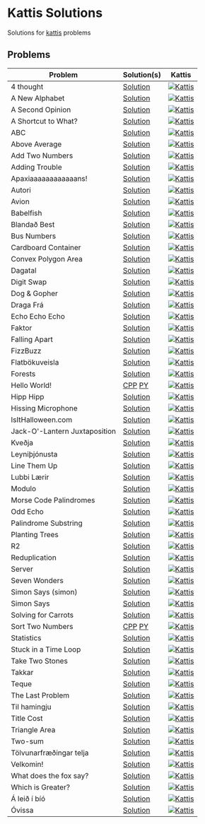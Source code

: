 # Kattis Solutions


Solutions for [kattis](https://open.kattis.com/) problems


## Problems


| Problem | Solution(s) | Kattis |
| ------- | ----------- | ------ |
| 4 thought | [Solution](./solutions/4thought.py) | [![Kattis](kattis_logo.png)](https://open.kattis.com/problems/4thought) |
| A New Alphabet | [Solution](./solutions/anewalphabet.cpp) | [![Kattis](kattis_logo.png)](https://open.kattis.com/problems/anewalphabet) |
| A Second Opinion | [Solution](./solutions/asecondopinion.py) | [![Kattis](kattis_logo.png)](https://open.kattis.com/problems/secondopinion) |
| A Shortcut to What? | [Solution](./solutions/ashortcuttowhat.py) | [![Kattis](kattis_logo.png)](https://open.kattis.com/problems/shortcuttowhat) |
| ABC | [Solution](./solutions/abc.py) | [![Kattis](kattis_logo.png)](https://open.kattis.com/problems/abc) |
| Above Average | [Solution](./solutions/aboveaverage.cpp) | [![Kattis](kattis_logo.png)](https://open.kattis.com/problems/aboveaverage) |
| Add Two Numbers | [Solution](./solutions/addtwonumbers.cpp) | [![Kattis](kattis_logo.png)](https://open.kattis.com/problems/addtwonumbers) |
| Adding Trouble | [Solution](./solutions/addingtrouble.py) | [![Kattis](kattis_logo.png)](https://open.kattis.com/problems/addingtrouble) |
| Apaxiaaaaaaaaaaaans! | [Solution](./solutions/apaxiaaaaaaaaaaaans.cpp) | [![Kattis](kattis_logo.png)](https://open.kattis.com/problems/apaxiaaans) |
| Autori | [Solution](./solutions/autori.py) | [![Kattis](kattis_logo.png)](https://open.kattis.com/problems/autori) |
| Avion | [Solution](./solutions/avion.cpp) | [![Kattis](kattis_logo.png)](https://open.kattis.com/problems/avion) |
| Babelfish | [Solution](./solutions/babelfish.cpp) | [![Kattis](kattis_logo.png)](https://open.kattis.com/problems/babelfish) |
| Blandað Best | [Solution](./solutions/blandadbest.py) | [![Kattis](kattis_logo.png)](https://open.kattis.com/problems/blandadbest) |
| Bus Numbers | [Solution](./solutions/busnumbers2.py) | [![Kattis](kattis_logo.png)](https://open.kattis.com/problems/busnumbers2) |
| Cardboard Container | [Solution](./solutions/cardboardcontainer.cpp) | [![Kattis](kattis_logo.png)](https://open.kattis.com/problems/cardboardcontainer) |
| Convex Polygon Area | [Solution](./solutions/convexpolygonarea/) | [![Kattis](kattis_logo.png)](https://open.kattis.com/problems/convexpolygonarea) |
| Dagatal | [Solution](./solutions/dagatal.py) | [![Kattis](kattis_logo.png)](https://open.kattis.com/problems/dagatal) |
| Digit Swap | [Solution](./solutions/digitswap.cpp) | [![Kattis](kattis_logo.png)](https://open.kattis.com/problems/digitswap) |
| Dog & Gopher | [Solution](./solutions/doggopher.cpp) | [![Kattis](kattis_logo.png)](https://open.kattis.com/problems/doggopher) |
| Draga Frá | [Solution](./solutions/dragafra.py) | [![Kattis](kattis_logo.png)](https://open.kattis.com/problems/dragafra) |
| Echo Echo Echo | [Solution](./solutions/echoechoecho.cpp) | [![Kattis](kattis_logo.png)](https://open.kattis.com/problems/echoechoecho) |
| Faktor | [Solution](./solutions/faktor.cpp) | [![Kattis](kattis_logo.png)](https://open.kattis.com/problems/faktor) |
| Falling Apart | [Solution](./solutions/fallingapart.cpp) | [![Kattis](kattis_logo.png)](https://open.kattis.com/problems/fallingapart) |
| FizzBuzz | [Solution](./solutions/fizzbuzz.cpp) | [![Kattis](kattis_logo.png)](https://open.kattis.com/problems/fizzbuzz) |
| Flatbökuveisla | [Solution](./solutions/flatbokuveisla.py) | [![Kattis](kattis_logo.png)](https://open.kattis.com/problems/flatbokuveisla) |
| Forests | [Solution](./solutions/forests.cpp) | [![Kattis](kattis_logo.png)](https://open.kattis.com/problems/forests) |
| Hello World! | [CPP](./solutions/helloworld.cpp) [PY](./solutions/helloworld.py) | [![Kattis](kattis_logo.png)](https://open.kattis.com/problems/hello) |
| Hipp Hipp | [Solution](./solutions/hipphipp.py) | [![Kattis](kattis_logo.png)](https://open.kattis.com/problems/hipphipp) |
| Hissing Microphone | [Solution](./solutions/hissingmicrophone.cpp) | [![Kattis](kattis_logo.png)](https://open.kattis.com/problems/hissingmicrophone) |
| IsItHalloween.com | [Solution](./solutions/isithalloween.py) | [![Kattis](kattis_logo.png)](https://open.kattis.com/problems/isithalloween) |
| Jack-O'-Lantern Juxtaposition | [Solution](./solutions/jackolanternjuxtaposition.cpp) | [![Kattis](kattis_logo.png)](https://open.kattis.com/problems/jackolanternjuxtaposition) |
| Kveðja | [Solution](./solutions/kvedja.py) | [![Kattis](kattis_logo.png)](https://open.kattis.com/problems/kvedja) |
| Leyniþjónusta | [Solution](./solutions/leynithjonusta.py) | [![Kattis](kattis_logo.png)](https://open.kattis.com/problems/leynithjonusta) |
| Line Them Up | [Solution](./solutions/lineup.cpp) | [![Kattis](kattis_logo.png)](https://open.kattis.com/problems/lineup) |
| Lubbi Lærir | [Solution](./solutions/lubbilaerir.py) | [![Kattis](kattis_logo.png)](https://open.kattis.com/problems/lubbilaerir) |
| Modulo | [Solution](./solutions/modulo.cpp) | [![Kattis](kattis_logo.png)](https://open.kattis.com/problems/modulo) |
| Morse Code Palindromes | [Solution](./solutions/morsecodepalindromes.cpp) | [![Kattis](kattis_logo.png)](https://open.kattis.com/problems/morsecodepalindromes) |
| Odd Echo | [Solution](./solutions/oddecho.cpp) | [![Kattis](kattis_logo.png)](https://open.kattis.com/problems/oddecho) |
| Palindrome Substring | [Solution](./solutions/palindromesubstring.cpp) | [![Kattis](kattis_logo.png)](https://open.kattis.com/problems/palindromesubstring) |
| Planting Trees | [Solution](./solutions/plantingtrees.cpp) | [![Kattis](kattis_logo.png)](https://open.kattis.com/problems/plantingtrees) |
| R2 | [Solution](./solutions/r2.cpp) | [![Kattis](kattis_logo.png)](https://open.kattis.com/problems/r2) |
| Reduplication | [Solution](./solutions/reduplikation.py) | [![Kattis](kattis_logo.png)](https://open.kattis.com/problems/reduplikation) |
| Server | [Solution](./solutions/server.cpp) | [![Kattis](kattis_logo.png)](https://open.kattis.com/problems/server) |
| Seven Wonders | [Solution](./solutions/sevenwonders.cpp) | [![Kattis](kattis_logo.png)](https://open.kattis.com/problems/sevenwonders) |
| Simon Says (simon) | [Solution](./solutions/simon.cpp) | [![Kattis](kattis_logo.png)](https://open.kattis.com/problems/simon) |
| Simon Says | [Solution](./solutions/simonsays.cpp) | [![Kattis](kattis_logo.png)](https://open.kattis.com/problems/simonsays) |
| Solving for Carrots | [Solution](./solutions/carrots.cpp) | [![Kattis](kattis_logo.png)](https://open.kattis.com/problems/carrots) |
| Sort Two Numbers | [CPP](./solutions/sorttwonumbers.cpp) [PY](./solutions/sorttwonumbers.py) | [![Kattis](kattis_logo.png)](https://open.kattis.com/problems/sorttwonumbers) |
| Statistics | [Solution](./solutions/statistics.py) | [![Kattis](kattis_logo.png)](https://open.kattis.com/problems/statistics) |
| Stuck in a Time Loop | [Solution](./solutions/timeloop.cpp) | [![Kattis](kattis_logo.png)](https://open.kattis.com/problems/timeloop) |
| Take Two Stones | [Solution](./solutions/twostones.cpp) | [![Kattis](kattis_logo.png)](https://open.kattis.com/problems/twostones) |
| Takkar | [Solution](./solutions/takkar.py) | [![Kattis](kattis_logo.png)](https://open.kattis.com/problems/takkar) |
| Teque | [Solution](./solutions/teque.cpp) | [![Kattis](kattis_logo.png)](https://open.kattis.com/problems/teque) |
| The Last Problem | [Solution](./solutions/thelastproblem.cpp) | [![Kattis](kattis_logo.png)](https://open.kattis.com/problems/thelastproblem) |
| Til hamingju | [Solution](./solutions/tilhamingju.py) | [![Kattis](kattis_logo.png)](https://open.kattis.com/problems/tilhamingju) |
| Title Cost | [Solution](./solutions/titlecost.py) | [![Kattis](kattis_logo.png)](https://open.kattis.com/problems/titlecost) |
| Triangle Area | [Solution](./solutions/triarea.cpp) | [![Kattis](kattis_logo.png)](https://open.kattis.com/problems/triarea) |
| Two-sum | [Solution](./solutions/twosum.cpp) | [![Kattis](kattis_logo.png)](https://open.kattis.com/problems/twosum) |
| Tölvunarfræðingar telja | [Solution](./solutions/tolvunarfraedingartelja.py) | [![Kattis](kattis_logo.png)](https://open.kattis.com/problems/tolvunarfraedingartelja) |
| Velkomin! | [Solution](./solutions/velkomin.py) | [![Kattis](kattis_logo.png)](https://open.kattis.com/problems/velkomin) |
| What does the fox say? | [Solution](./solutions/whatdoesthefoxsay.cpp) | [![Kattis](kattis_logo.png)](https://open.kattis.com/problems/whatdoesthefoxsay) |
| Which is Greater? | [Solution](./solutions/whichisgreater.py) | [![Kattis](kattis_logo.png)](https://open.kattis.com/problems/whichisgreater) |
| Á leið í bíó | [Solution](./solutions/aleidibio.py) | [![Kattis](kattis_logo.png)](https://open.kattis.com/problems/aleidibio) |
| Óvissa | [Solution](./solutions/ovissa.py) | [![Kattis](kattis_logo.png)](https://open.kattis.com/problems/ovissa) |